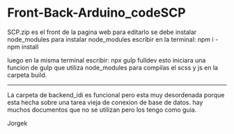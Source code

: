 # Front-Back-Arduino_codeSCP

SCP.zip es el front de la pagina web
para editarlo se debe instalar node_modules
para instalar node_modules escribir en la terminal: npm i - npm install

luego en la misma terminal escribir: npx gulp fulldev
esto iniciara una funcion de gulp que utiliza node_modules para compilas el scss y js en la carpeta build.

----------------------
La carpeta de backend_idi es funcional pero esta muy desordenada porque esta hecha sobre una tarea vieja de conexion de base de datos.
hay muchos documentos que no se utilizan pero los tengo como guia.

Jorgek
